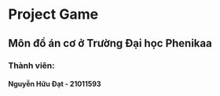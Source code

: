 # Project Game 

## Môn đồ án cơ ở Trường Đại học Phenikaa

### Thành viên:

#### Nguyễn Hữu Đạt - 21011593
